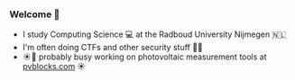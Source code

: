 ### Welcome 👋

- I study Computing Science 💻 at the Radboud University Nijmegen 🇳🇱
- I'm often doing CTFs and other security stuff 👨‍💻
- ☀️🌱 probably busy working on photovoltaic measurement tools at [pvblocks.com](https://pvblocks.com/) ☀️

<!--
**Legosteen11/Legosteen11** is a ✨ _special_ ✨ repository because its `README.md` (this file) appears on your GitHub profile.

Here are some ideas to get you started:

- 🔭 I’m currently working on ...
- 🌱 I’m currently learning ...
- 👯 I’m looking to collaborate on ...
- 🤔 I’m looking for help with ...
- 💬 Ask me about ...
- 📫 How to reach me: ...
- 😄 Pronouns: ...
- ⚡ Fun fact: ...
-->
